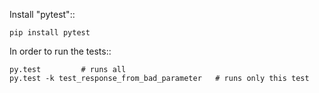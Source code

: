 Install "pytest"::

    pip install pytest

In order to run the tests::

    py.test         # runs all
    py.test -k test_response_from_bad_parameter   # runs only this test

